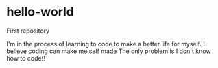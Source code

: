 # hello-world
First repository 

I'm in the process of learning to code to make a better life for myself.
I believe coding can make me self made
The only problem is I don't know how to code!!
